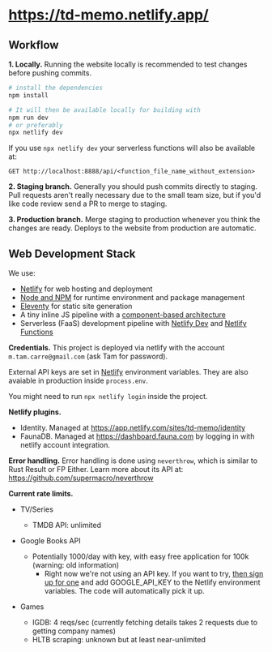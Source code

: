 # https://td-memo.netlify.app/

## Workflow

__1. Locally.__ Running the website locally is recommended to test changes before pushing commits.

```bash
# install the dependencies
npm install

# It will then be available locally for building with
npm run dev
# or preferably
npx netlify dev
```

If you use `npx netlify dev` your serverless functions will also be available at:

```
GET http://localhost:8888/api/<function_file_name_without_extension>
```
__2. Staging branch.__ Generally you should push commits directly to staging. Pull requests aren't really necessary
due to the small team size, but if you'd like code review send a PR to merge to staging.

__3. Production branch.__ Merge staging to production whenever you think the changes are ready. Deploys to
the website from production are automatic.

## Web Development Stack

We use:

+ [Netlify](https://www.netlify.com) for web hosting and deployment
+ [Node and NPM](https://nodejs.org) for runtime environment and package management
+ [Eleventy](https://11ty.io) for static site generation
+ A tiny inline JS pipeline with a [component-based architecture](https://medium.com/@dan.shapiro1210/understanding-component-based-architecture-3ff48ec0c238)
+ Serverless (FaaS) development pipeline with [Netlify Dev](https://www.netlify.com/products/dev) and [Netlify Functions](https://www.netlify.com/products/functions)

__Credentials.__
This project is deployed via netlify with the account `m.tam.carre@gmail.com`
(ask Tam for password).

External API keys are set in [Netlify](https://app.netlify.com/sites/td-memo/settings/deploys#environment)
environment variables. They are also avaiable in production inside
`process.env`.

You might need to run `npx netlify login` inside the project.

__Netlify plugins.__

+ Identity. Managed at https://app.netlify.com/sites/td-memo/identity
+ FaunaDB. Managed at https://dashboard.fauna.com by logging in with netlify account integration.

__Error handling.__
Error handling is done using `neverthrow`, which is similar to
Rust Result or FP Either. Learn more about its API at:
https://github.com/supermacro/neverthrow

__Current rate limits.__
- TV/Series
  - TMDB API: unlimited

- Google Books API
  - Potentially 1000/day with key, with easy free application for 100k (warning: old information)
      - Right now we're not using an API key. If you want to try, [then sign up for one](https://cloud.google.com/docs/authentication/api-keys?visit_id=637791358916015831-391700742&rd=1) and add GOOGLE_API_KEY to the Netlify environment variables. The code will automatically pick it up.

- Games
  - IGDB: 4 reqs/sec (currently fetching details takes 2 requests due to getting company names)
  - HLTB scraping: unknown but at least near-unlimited
